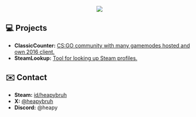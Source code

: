 <p align="center">
  <a href="https://skillicons.dev">
    <img src="https://skillicons.dev/icons?i=cs,cpp,ts,deno,nodejs,py,vscode" />
  </a>
</p>

## 💻 Projects
- **ClassicCounter:** [CS:GO community with many gamemodes hosted and own 2016 client.](https://classiccounter.cc)
- **SteamLookup:** [Tool for looking up Steam profiles.](https://steam.heapy.xyz)

## ✉️ Contact
- **Steam:** [id/heapybruh](https://steamcommunity.com/id/heapybruh)
- **X:** [@heapybruh](https://x.com/heapybruh)
- **Discord:** @heapy
